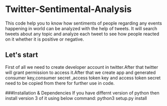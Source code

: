 # Twitter-Sentimental-Analysis
This code help you to know how sentiments of people regarding any events happening in world can be analyzed with the help of tweets.
It will search tweets about any topic and analyze each tweet to see how people reacted on it whether it is positive or negative.

## Let's start
First of all we need to create developer account in twitter.After that twitter will grant permission to access it.After that we create 
app and generated consumer key,consumer secret ,access token key and access token secret need to be copied from there for further use in code.

###Installation & Dependencies
If you have differnt version of python then install version 3 of it using below command:
python3 setup.py install
